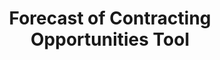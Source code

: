 ---
highlight: "false" 
title: "Forecast of Contracting Opportunities Tool"
description: "The goal of this tool is to provide a nationwide dashboard of upcoming federal contracting opportunities. All projected procurements are subject to revision or cancellation. Final decisions on the extent of competition, small business participation, estimated value, or any aspect of the procurement are made if/when a solicitation is posted to SAM.gov. Forecast data is for planning purposes only and is not a commitment by the Government to purchase the described products and/or services. Address questions regarding a planned procurement to the point of contact listed in the record. "
url-link: "https://www.acquisitiongateway.gov/forecast"
type: "HTML"
gov-only: "false"
is-external: "true"
publication-date: "August 01, 2023"
reading-time: "20"
resource-type: "Tool"
filter: "market-intelligence"
audience: "industry-all-businesses"
branded-offerings: "acquisition-policy-it-category"
---